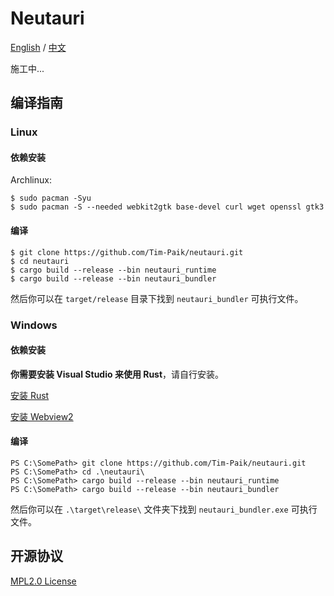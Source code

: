 # Neutauri

[English](README.md) / [中文](README.zh-CN.md)

施工中...

## 编译指南

### Linux

#### 依赖安装

Archlinux:
```shell
$ sudo pacman -Syu
$ sudo pacman -S --needed webkit2gtk base-devel curl wget openssl gtk3
```

#### 编译

```shell
$ git clone https://github.com/Tim-Paik/neutauri.git
$ cd neutauri
$ cargo build --release --bin neutauri_runtime
$ cargo build --release --bin neutauri_bundler
```
然后你可以在 `target/release` 目录下找到 `neutauri_bundler` 可执行文件。

### Windows

#### 依赖安装

**你需要安装 Visual Studio 来使用 Rust**，请自行安装。

[安装 Rust](https://www.rust-lang.org/zh-CN/tools/install)

[安装 Webview2](https://developer.microsoft.com/microsoft-edge/webview2)

#### 编译

```posh
PS C:\SomePath> git clone https://github.com/Tim-Paik/neutauri.git
PS C:\SomePath> cd .\neutauri\
PS C:\SomePath> cargo build --release --bin neutauri_runtime
PS C:\SomePath> cargo build --release --bin neutauri_bundler
```
然后你可以在 `.\target\release\` 文件夹下找到 `neutauri_bundler.exe` 可执行文件。

## 开源协议

[MPL2.0 License](LICENSE)